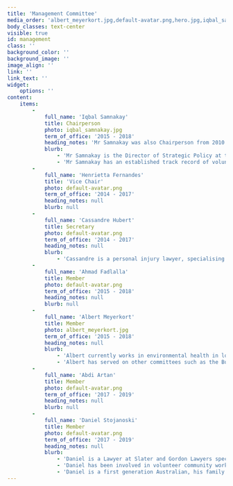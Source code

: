 ```yaml
---
title: 'Management Committee'
media_order: 'albert_meyerkort.jpg,default-avatar.png,hero.jpg,iqbal_samnakay.jpg,karem_elhosainy.jpg,lenda_oshalem.jpg,Daniel Stojanoski.jpeg'
body_classes: text-center
visible: true
id: management
class: ''
background_color: ''
background_image: ''
image_align: ''
link: ''
link_text: ''
widget:
    options: ''
content:
    items:
        -
            full_name: 'Iqbal Samnakay'
            title: Chairperson
            photo: iqbal_samnakay.jpg
            term_of_office: '2015 - 2018'
            heading_notes: 'Mr Samnakay was also Chairperson from 2010 - 2012'
            blurb:
                - 'Mr Samnakay is the Director of Strategic Policy at the Department of Water. He holds undergraduate and post-graduate qualifications in science, occupational health and safety and public health.'
                - 'Mr Samnakay has an established track record of voluntary and community work through sports and social organisations including membership of the Muslim Social and Sports Association  for 16 years, holding the positions of Secretary and Chairman at various times.'
        -
            full_name: 'Henrietta Fernandes'
            title: 'Vice Chair'
            photo: default-avatar.png
            term_of_office: '2014 - 2017'
            heading_notes: null
            blurb: null
        -
            full_name: 'Cassandre Hubert'
            title: Secretary
            photo: default-avatar.png
            term_of_office: '2014 - 2017'
            heading_notes: null
            blurb:
                - 'Cassandre is a personal injury lawyer, specialising in medical negligence and catastrophic claims. She first encountered the MMRC while working for the local State Member of Parliament. Having spent most of her life in the Mirrabooka area, and growing up as a first generation Australian, Cassandre was driven to join the MMRC board after seeing the great work the organisation does in the local community.'
        -
            full_name: 'Ahmad Fadlalla'
            title: Member
            photo: default-avatar.png
            term_of_office: '2015 - 2018'
            heading_notes: null
            blurb: null
        -
            full_name: 'Albert Meyerkort'
            title: Member
            photo: albert_meyerkort.jpg
            term_of_office: '2015 - 2018'
            heading_notes: null
            blurb:
                - 'Albert currently works in environmental health in local government and has a number of years experience in that field. He has worked in the oil and gas industry as a regulatory advisor and several local governments in the past.'
                - 'Albert has served on other committees such as the Burmese Association of WA.'
        -
            full_name: 'Abdi Artan'
            title: Member
            photo: default-avatar.png
            term_of_office: '2017 - 2019'
            heading_notes: null
            blurb: null
        -
            full_name: 'Daniel Stojanoski'
            title: Member
            photo: default-avatar.png
            term_of_office: '2017 - 2019'
            heading_notes: null
            blurb:
                - 'Daniel is a Lawyer at Slater and Gordon Lawyers specialising in Industrial Relations/ Employment Law & Human Rights Law. He takes pride in advocating for the disadvantaged members of our community. As well as a Law degree and post graduate diploma in Legal Practice, Daniel also holds an Arts degree with a major in Philosophy.'
                - 'Daniel has been involved in volunteer community work for more than a decade, from volunteering at community legal centres to being a radio announcer on EBA FM multi-cultural station to co-founding the Macedonian Australian Community Organisation and sitting on the board as Vice President.'
                - 'Daniel is a first generation Australian, his family migrated from Macedonia in 1980. He proudly comes from a working class background and is passionate about helping others make a successful transition into this wonderful country that we call home, Australia.'
---
```


